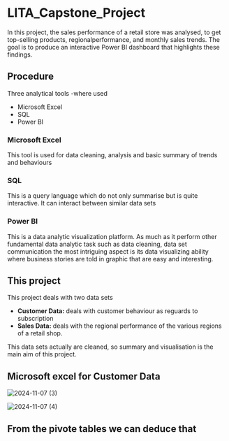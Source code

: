 # LITA_Capstone_Project
In this project, the sales performance of a retail store was analysed, to get top-selling products, regionalperformance, and monthly sales trends. The goal is to produce an interactive Power BI dashboard that highlights these findings.
## Procedure
Three analytical tools -where used
 - Microsoft Excel
 - SQL
 - Power BI

### Microsoft Excel
This tool is used for data cleaning, analysis and basic summary of trends and behaviours
### SQL
This is a query language which do not only summarise but is quite interactive. It can interact between similar data sets
### Power BI
This is a data analytic visualization platform. As much as it perform other fundamental data analytic task such as data cleaning, data set communication the most intriguing aspect is its data visualizing ability where business stories are told in graphic that are easy and interesting.

## This project
This project deals with two data sets
 - **Customer Data:** deals with customer behaviour as reguards to subscription
 - **Sales Data:** deals with the regional performance of the various regions of a retail shop.

This data sets actually are cleaned, so summary and visualisation is the main aim of this project.

## Microsoft excel for Customer Data
![2024-11-07 (3)](https://github.com/user-attachments/assets/01cf3ead-9a16-44c4-95f8-be16376c4d63)

![2024-11-07 (4)](https://github.com/user-attachments/assets/5e1cfbf2-538d-4cc9-bd96-5f0e6f3d95c7)

From the pivote tables we can deduce that
 - 



